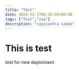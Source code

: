 ```yaml
---
title: "Test"
date: 2024-12-1T06:30:03+00:00
tags: ["Test","vaa"]
description: "ragacashia saqme"
---
```

# This is test
test for new deploiment
